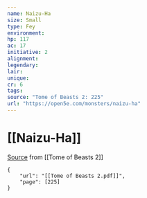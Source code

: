 ```yaml
---
name: Naizu-Ha
size: Small
type: Fey
environment: 
hp: 117
ac: 17
initiative: 2
alignment: 
legendary: 
lair: 
unique: 
cr: 6
tags: 
source: "Tome of Beasts 2: 225"
url: "https://open5e.com/monsters/naizu-ha"
---
```

# [[Naizu-Ha]]

[Source](zotero://open-pdf/library/items/9UQIAB6R?page=225) from [[Tome of Beasts 2]]

```pdf
{
	"url": "[[Tome of Beasts 2.pdf]]",
	"page": [225]
}
```

